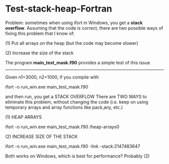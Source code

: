 # Test-stack-heap-Fortran
Problem: sometimes when using ifort in Windows, you get a **stack overflow**.
Assuming that the code is correct, there are two possible ways of fixing this problem that I know of:

(1) Put all arrays on the heap (but the code may become slower)

(2) Increase the size of the stack

The program **main_test_mask.f90** provides a simple test of this issue

---------------------------------------------------------------------

Given n1=3000, n2=1000, if you compile with 

ifort -o run_win.exe main_test_mask.f90

and then run, you get a STACK OVERFLOW
There are TWO WAYS to eliminate this problem, without changing the code
(i.e. keep on using temporary arrays and array functions like pack,any, etc.)

(1) HEAP ARRAYS

ifort -o run_win.exe main_test_mask.f90 /heap-arrays0

(2) INCREASE SIZE OF THE STACK

ifort -o run_win.exe main_test_mask.f90 -link -stack:2147483647

Both works on Windows, which is best for performance? 
Probably (2)

